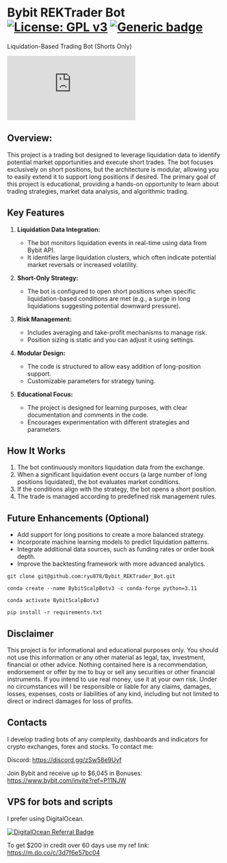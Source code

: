 # Bybit REKTrader Bot [![License: GPL v3](https://img.shields.io/badge/License-GPLv3-blue.svg)](https://aadresearch.xyz) [![Generic badge](https://img.shields.io/badge/Python-3.8+-<COLOR>.svg)](https://aadresearch.xyz) 
Liquidation-Based Trading Bot (Shorts Only)

[![Latest release](https://badgen.net/github/release/Naereen/Strapdown.js)](https://aadresearch.xyz)

## Overview:
This project is a trading bot designed to leverage liquidation data to identify potential market opportunities and execute short trades. The bot focuses exclusively on short positions, but the architecture is modular, allowing you to easily extend it to support long positions if desired. The primary goal of this project is educational, providing a hands-on opportunity to learn about trading strategies, market data analysis, and algorithmic trading.

## Key Features
1. **Liquidation Data Integration:**
   - The bot monitors liquidation events in real-time using data from Bybit API.
   - It identifies large liquidation clusters, which often indicate potential market reversals or increased volatility.

2. **Short-Only Strategy:**
   - The bot is configured to open short positions when specific liquidation-based conditions are met (e.g., a surge in long liquidations suggesting potential downward pressure).

3. **Risk Management:**
   - Includes averaging and take-profit mechanisms to manage risk.
   - Position sizing is static and you can adjust it using settings.

4. **Modular Design:**
   - The code is structured to allow easy addition of long-position support.
   - Customizable parameters for strategy tuning.

5. **Educational Focus:**
   - The project is designed for learning purposes, with clear documentation and comments in the code.
   - Encourages experimentation with different strategies and parameters.


## How It Works
1. The bot continuously monitors liquidation data from the exchange.
2. When a significant liquidation event occurs (a large number of long positions liquidated), the bot evaluates market conditions.
3. If the conditions align with the strategy, the bot opens a short position.
4. The trade is managed according to predefined risk management rules.

## Future Enhancements (Optional)
- Add support for long positions to create a more balanced strategy.
- Incorporate machine learning models to predict liquidation patterns.
- Integrate additional data sources, such as funding rates or order book depth.
- Improve the backtesting framework with more advanced analytics.


```
git clone git@github.com:ryu878/Bybit_REKTrader_Bot.git

conda create --name BybitScalpBotv3 -c conda-forge python=3.11

conda activate BybitScalpBotv3

pip install -r requirements.txt
```
## Disclaimer
This project is for informational and educational purposes only. You should not use this information or any other material as legal, tax, investment, financial or other advice. Nothing contained here is a recommendation, endorsement or offer by me to buy or sell any securities or other financial instruments. If you intend to use real money, use it at your own risk. Under no circumstances will I be responsible or liable for any claims, damages, losses, expenses, costs or liabilities of any kind, including but not limited to direct or indirect damages for loss of profits.

## Contacts
I develop trading bots of any complexity, dashboards and indicators for crypto exchanges, forex and stocks.
To contact me:

Discord: https://discord.gg/zSw58e9Uvf

Join Bybit and receive up to $6,045 in Bonuses: https://www.bybit.com/invite?ref=P11NJW

## VPS for bots and scripts
I prefer using DigitalOcean.
  
[![DigitalOcean Referral Badge](https://web-platforms.sfo2.digitaloceanspaces.com/WWW/Badge%202.svg)](https://www.digitalocean.com/?refcode=3d7f6e57bc04&utm_campaign=Referral_Invite&utm_medium=Referral_Program&utm_source=badge)
  
To get $200 in credit over 60 days use my ref link: https://m.do.co/c/3d7f6e57bc04
